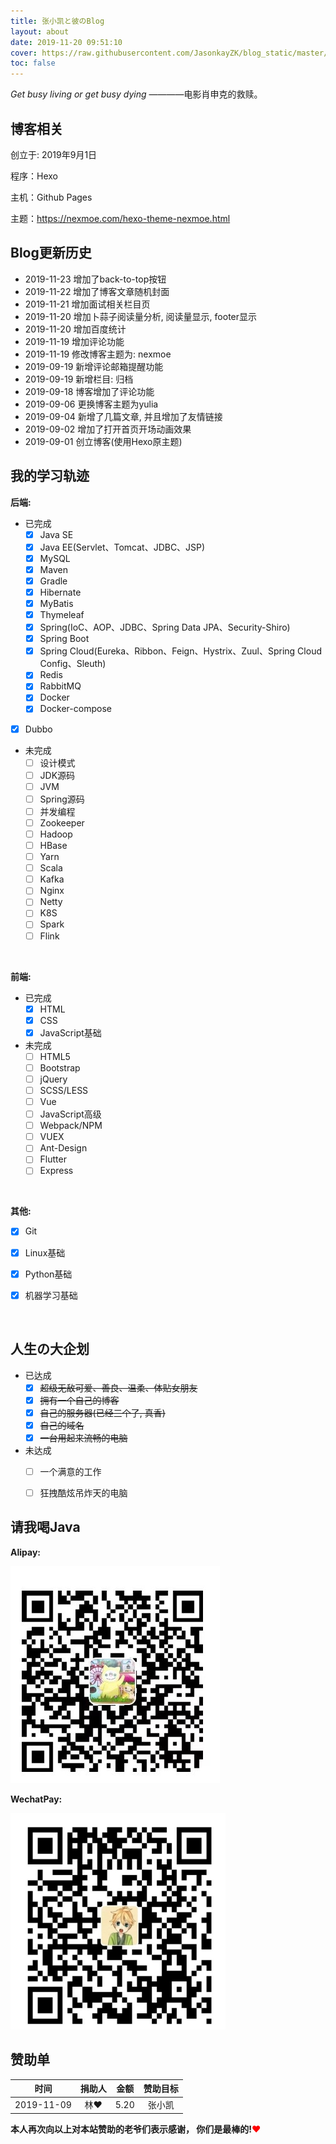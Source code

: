 ```yaml
---
title: 张小凯と彼のBlog
layout: about
date: 2019-11-20 09:51:10
cover: https://raw.githubusercontent.com/JasonkayZK/blog_static/master/images/about.jpg
toc: false
---
```


*Get busy living or get busy dying*  ————电影肖申克的救赎。

## 博客相关

创立于: 2019年9月1日

程序：Hexo

主机：Github Pages

主题：https://nexmoe.com/hexo-theme-nexmoe.html



## Blog更新历史

*   2019-11-23 增加了back-to-top按钮
*   2019-11-22 增加了博客文章随机封面
*   2019-11-21 增加面试相关栏目页
*   2019-11-20 增加卜蒜子阅读量分析, 阅读量显示, footer显示
*   2019-11-20 增加百度统计
*   2019-11-19 增加评论功能
*   2019-11-19 修改博客主题为: nexmoe
*   2019-09-19 新增评论邮箱提醒功能
*   2019-09-19 新增栏目: 归档
*   2019-09-18 博客增加了评论功能
*   2019-09-06 更换博客主题为yulia
*   2019-09-04 新增了几篇文章, 并且增加了友情链接
*   2019-09-02 增加了打开首页开场动画效果
*   2019-09-01 创立博客(使用Hexo原主题)



## 我的学习轨迹

**后端:**

-   已完成
    -   [x] Java SE
    -   [x] Java EE(Servlet、Tomcat、JDBC、JSP)
    -   [x] MySQL
    -   [x] Maven
    -   [x] Gradle
    -   [x] Hibernate
    -   [x] MyBatis
    -   [x] Thymeleaf
    -   [x] Spring(IoC、AOP、JDBC、Spring Data JPA、Security-Shiro)
    -   [x] Spring Boot
    -   [x] Spring Cloud(Eureka、Ribbon、Feign、Hystrix、Zuul、Spring Cloud Config、Sleuth)
    -   [x] Redis
    -   [x] RabbitMQ
    -   [x] Docker
    -   [x] Docker-compose
-   [x] Dubbo
    
-   未完成
    -   [ ] 设计模式
    -   [ ] JDK源码
    -   [ ] JVM
    -   [ ] Spring源码
    -   [ ] 并发编程
    -   [ ] Zookeeper
    -   [ ] Hadoop
    -   [ ] HBase
    -   [ ] Yarn
    -   [ ] Scala
    -   [ ] Kafka
    -   [ ] Nginx
    -   [ ] Netty
    -   [ ] K8S
    -   [ ] Spark
    -   [ ] Flink

<br/>

**前端:**

-   已完成
    -   [x] HTML
    -   [x] CSS
    -   [x] JavaScript基础

-   未完成
    -   [ ] HTML5
    -   [ ] Bootstrap
    -   [ ] jQuery
    -   [ ] SCSS/LESS
    -   [ ] Vue
    -   [ ] JavaScript高级
    -   [ ] Webpack/NPM
    -   [ ] VUEX
    -   [ ] Ant-Design
    -   [ ] Flutter
    -   [ ] Express

<br/>

**其他:**

-   [x] Git
-   [x] Linux基础
-   [x] Python基础
-   [x] 机器学习基础



<br/>

## 人生の大企划

-   已达成
    -   [x] ~~超级无敌可爱、善良、温柔、体贴女朋友~~
    -   [x] ~~拥有一个自己的博客~~
    -   [x] ~~自己的服务器(已经三个了, 真香)~~
    -   [x] ~~自己的域名~~
    -   [x] ~~一台用起来流畅的电脑~~

-   未达成
    -   [ ] 一个满意的工作
    -   [ ] 狂拽酷炫吊炸天的电脑



## 请我喝Java

**Alipay:**

![alipay](https://raw.githubusercontent.com/JasonkayZK/blog_static/master/images/alipay.jpg)

**WechatPay:**

![wechat](https://raw.githubusercontent.com/JasonkayZK/blog_static/master/images/wechat.jpg)



## 赞助单

|    时间    | 捐助人 | 金额 | 赞助目标 |
| :--------: | :----: | :--: | :------: |
| 2019-11-09 |  林❤   | 5.20 |  张小凯  |



**本人再次向以上对本站赞助的老爷们表示感谢， 你们是最棒的!**<font color="#FF0000">❤</font>



<br/>

